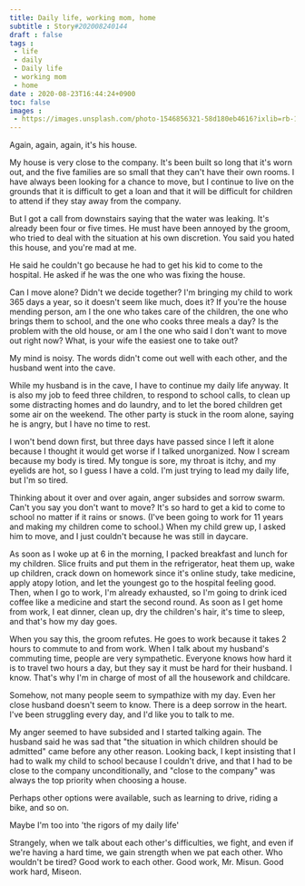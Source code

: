 ```yaml
---
title: Daily life, working mom, home
subtitle : Story#202008240144
draft : false
tags :
 - life
 - daily
 - Daily life
 - working mom
 - home
date : 2020-08-23T16:44:24+0900
toc: false
images : 
 - https://images.unsplash.com/photo-1546856321-58d180eb4616?ixlib=rb-1.2.1&q=80&fm=jpg&crop=entropy&cs=tinysrgb&w=1080&fit=max&ixid=eyJhcHBfaWQiOjE1NTU0OX0
---
```


Again, again, again, it's his house.  

My house is very close to the company. It's been built so long that it's worn out, and the five families are so small that they can't have their own rooms. I have always been looking for a chance to move, but I continue to live on the grounds that it is difficult to get a loan and that it will be difficult for children to attend if they stay away from the company.  

But I got a call from downstairs saying that the water was leaking. It's already been four or five times. He must have been annoyed by the groom, who tried to deal with the situation at his own discretion. You said you hated this house, and you're mad at me.  

He said he couldn't go because he had to get his kid to come to the hospital. He asked if he was the one who was fixing the house.  

Can I move alone? Didn't we decide together? I'm bringing my child to work 365 days a year, so it doesn't seem like much, does it? If you're the house mending person, am I the one who takes care of the children, the one who brings them to school, and the one who cooks three meals a day? Is the problem with the old house, or am I the one who said I don't want to move out right now? What, is your wife the easiest one to take out?  

My mind is noisy. The words didn't come out well with each other, and the husband went into the cave.  

While my husband is in the cave, I have to continue my daily life anyway. It is also my job to feed three children, to respond to school calls, to clean up some distracting homes and do laundry, and to let the bored children get some air on the weekend. The other party is stuck in the room alone, saying he is angry, but I have no time to rest.  

I won't bend down first, but three days have passed since I left it alone because I thought it would get worse if I talked unorganized. Now I scream because my body is tired. My tongue is sore, my throat is itchy, and my eyelids are hot, so I guess I have a cold. I'm just trying to lead my daily life, but I'm so tired.  

Thinking about it over and over again, anger subsides and sorrow swarm. Can't you say you don't want to move? It's so hard to get a kid to come to school no matter if it rains or snows. (I've been going to work for 11 years and making my children come to school.) When my child grew up, I asked him to move, and I just couldn't because he was still in daycare.  

As soon as I woke up at 6 in the morning, I packed breakfast and lunch for my children. Slice fruits and put them in the refrigerator, heat them up, wake up children, crack down on homework since it's online study, take medicine, apply atopy lotion, and let the youngest go to the hospital feeling good. Then, when I go to work, I'm already exhausted, so I'm going to drink iced coffee like a medicine and start the second round. As soon as I get home from work, I eat dinner, clean up, dry the children's hair, it's time to sleep, and that's how my day goes.  

When you say this, the groom refutes. He goes to work because it takes 2 hours to commute to and from work. When I talk about my husband's commuting time, people are very sympathetic. Everyone knows how hard it is to travel two hours a day, but they say it must be hard for their husband. I know. That's why I'm in charge of most of all the housework and childcare.  

Somehow, not many people seem to sympathize with my day. Even her close husband doesn't seem to know. There is a deep sorrow in the heart. I've been struggling every day, and I'd like you to talk to me.  

My anger seemed to have subsided and I started talking again. The husband said he was sad that "the situation in which children should be admitted" came before any other reason. Looking back, I kept insisting that I had to walk my child to school because I couldn't drive, and that I had to be close to the company unconditionally, and "close to the company" was always the top priority when choosing a house.  

Perhaps other options were available, such as learning to drive, riding a bike, and so on.  

Maybe I'm too into 'the rigors of my daily life'  

Strangely, when we talk about each other's difficulties, we fight, and even if we're having a hard time, we gain strength when we pat each other. Who wouldn't be tired? Good work to each other. Good work, Mr. Misun. Good work hard, Miseon.  

